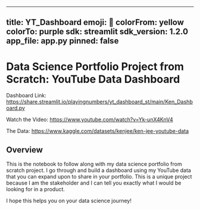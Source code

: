 
---
title: YT_Dashboard
emoji: 🚀
colorFrom: yellow
colorTo: purple
sdk: streamlit
sdk_version: 1.2.0
app_file: app.py
pinned: false
---

# Data Science Portfolio Project from Scratch: YouTube Data Dashboard 
Dashboard Link: https://share.streamlit.io/playingnumbers/yt_dashboard_st/main/Ken_Dashboard.py

Watch the Video: https://www.youtube.com/watch?v=Yk-unX4KnV4

The Data: https://www.kaggle.com/datasets/kenjee/ken-jee-youtube-data

## Overview 
This is the notebook to follow along with my data science portfolio from scratch project. I go through and build a dashboard using my YouTube data that you can expand upon to share in your portfolio. This is a unique project because I am the stakeholder and I can tell you exactly what I would be looking for in a product. 

I hope this helps you on your data science journey! 
